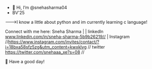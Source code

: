- 👋 Hi, I’m @snehasharma04
- BV'25


--->I know a little about python and im currently learning c language!

Connect with me here:
Sneha Sharma |  | linkedln  www.linkedin.com/in/sneha-sharma-5b9b26219// | Instagram //https://www.instagram.com/invites/contact/?i=18bxa58sfz5zg&utm_content=kwxklvg  //
twitter https://twitter.com/snehaaa_xe?s=08  //

🌈 Have a good day!

